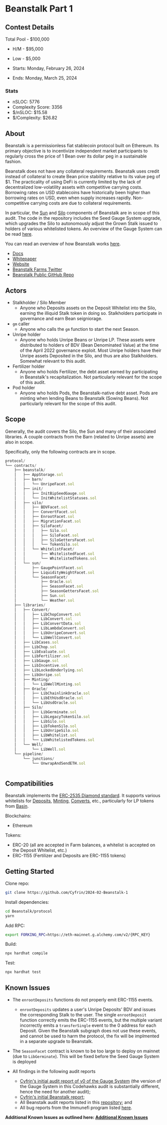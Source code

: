 # Beanstalk Part 1

[//]: # (contest-details-open)

## Contest Details

Total Pool - $100,000
- H/M - $95,000
- Low - $5,000

- Starts: Monday, February 26, 2024
- Ends: Monday, March 25, 2024

### Stats

- nSLOC: 5776
- Complexity Score: 3356
- $/nSLOC: $15.58
- $/Complexity: $26.82

## About

Beanstalk is a permissionless fiat stablecoin protocol built on Ethereum. Its primary objective is to incentivize independent market participants to regularly cross the price of 1 Bean over its dollar peg in a sustainable fashion.

Beanstalk does not have any collateral requirements. Beanstalk uses credit instead of collateral to create Bean price stability relative to its value peg of $1. The practicality of using DeFi is currently limited by the lack of decentralized low-volatility assets with competitive carrying costs. Borrowing rates on USD stablecoins have historically been higher than borrowing rates on USD, even when supply increases rapidly. Non-competitive carrying costs are due to collateral requirements.

In particular, the [Sun](https://docs.bean.money/almanac/farm/sun) and [Silo](https://docs.bean.money/almanac/farm/silo) components of Beanstalk are in scope of this audit. The code in the repository includes the Seed Gauge System upgrade, which upgrades the Silo to autonomously adjust the Grown Stalk issued to holders of various whitelisted tokens. An overview of the Gauge System can be read [here](https://github.com/BeanstalkFarms/Beanstalk/issues/726).

You can read an overview of how Beanstalk works [here](https://docs.bean.money/almanac/introduction/how-beanstalk-works).

* [Docs](https://docs.bean.money/)
* [Whitepaper](https://bean.money/beanstalk.pdf)
* [Website](https://bean.money/)
* [Beanstalk Farms Twitter](https://twitter.com/BeanstalkFarms)
* [Beanstalk Public GitHub Repo](https://github.com/BeanstalkFarms/Beanstalk)

## Actors

* Stalkholder / Silo Member
    * Anyone who Deposits assets on the Deposit Whitelist into the Silo, earning the illiquid Stalk token in doing so. Stalkholders participate in governance and earn Bean seigniorage.
* `gm` caller
    * Anyone who calls the `gm` function to start the next Season.
* Unripe holder
    * Anyone who holds Unripe Beans or Unripe LP. These assets were distributed to holders of BDV (Bean Denominated Value) at the time of the April 2022 governance exploit. Most Unripe holders have their Unripe assets Deposited in the Silo, and thus are also Stalkholders. Somewhat relevant to this audit.
* Fertilizer holder
    * Anyone who holds Fertilizer, the debt asset earned by participating in Beanstalk's recapitalization. Not particularly relevant for the scope of this audit.
* Pod holder
    * Anyone who holds Pods, the Beanstalk-native debt asset. Pods are minting when lending Beans to Beanstalk (Sowing Beans). Not particularly relevant for the scope of this audit.

[//]: # (contest-details-close)

[//]: # (scope-open)

## Scope

Generally, the audit covers the Silo, the Sun and many of their associated libraries. A couple contracts from the Barn (related to Unripe assets) are also in scope. 

Specifically, only the following contracts are in scope.

```js
protocol/
└── contracts/
    ├── beanstalk/
    │   ├── AppStorage.sol
    │   ├── barn/
    │   │   └── UnripeFacet.sol
    │   ├── init/
    │   │   ├── InitBipSeedGauge.sol
    │   │   └── InitWhitelistStatuses.sol
    │   ├── silo/
    │   │   ├── BDVFacet.sol
    │   │   ├── ConvertFacet.sol
    │   │   ├── EnrootFacet.sol
    │   │   ├── MigrationFacet.sol
    │   │   ├── SiloFacet/
    │   │   │   ├── Silo.sol
    │   │   │   ├── SiloFacet.sol
    │   │   │   ├── SiloGettersFacet.sol
    │   │   │   └── TokenSilo.sol
    │   │   └── WhitelistFacet/
    │   │       ├── WhitelistedFacet.sol
    │   │       └── WhitelistedTokens.sol
    │   └── sun/ 
    │       ├── GaugePointFacet.sol
    │       ├── LiquidityWeightFacet.sol
    │       └── SeasonFacet/
    │           ├── Oracle.sol
    │           ├── SeasonFacet.sol
    │           ├── SeasonGettersFacet.sol
    │           ├── Sun.sol
    │           └── Weather.sol
    ├── libraries/
    │   ├── Convert/ 
    │   │   ├── LibChopConvert.sol
    │   │   ├── LibConvert.sol
    │   │   ├── LibConvertData.sol
    │   │   ├── LibLambdaConvert.sol
    │   │   ├── LibUnripeConvert.sol 
    │   │   └── LibWellConvert.sol 
    │   ├── LibCases.sol
    │   ├── LibChop.sol
    │   ├── LibEvaluate.sol
    │   ├── LibFertilizer.sol
    │   ├── LibGauge.sol 
    │   ├── LibIncentive.sol 
    │   ├── LibLockedUnderlying.sol
    │   ├── LibUnripe.sol
    │   ├── Minting/ 
    │   │   └── LibWellMinting.sol
    │   ├── Oracle/ 
    │   │   ├── LibChainlinkOracle.sol
    │   │   ├── LibEthUsdOracle.sol
    │   │   └── LibUsdOracle.sol
    │   ├── Silo/
    │   │   ├── LibGerminate.sol
    │   │   ├── LibLegacyTokenSilo.sol
    │   │   ├── LibSilo.sol
    │   │   ├── LibTokenSilo.sol
    │   │   ├── LibUnripeSilo.sol
    │   │   ├── LibWhitelist.sol
    │   │   └── LibWhitelistedTokens.sol
    │   └── Well/
    │       └── LibWell.sol
    └── pipeline/
        └── junctions/
            └── UnwrapAndSendETH.sol
    
```

## Compatibilities

Beanstalk implements the [ERC-2535 Diamond standard](https://docs.bean.money/developers/overview/eip-2535-diamond). It supports various whitelists for [Deposits](https://docs.bean.money/almanac/farm/silo#deposit-whitelist), [Minting](https://docs.bean.money/almanac/farm/sun#minting-whitelist), [Converts](https://docs.bean.money/almanac/peg-maintenance/convert#convert-whitelist), etc., particularly for LP tokens from [Basin](https://basin.exchange/).

Blockchains:
* Ethereum

Tokens:
* ERC-20 (all are accepted in Farm balances, a whitelist is accepted on the Deposit Whitelist, etc.)
* ERC-1155 (Fertilizer and Deposits are ERC-1155 tokens)

[//]: # (scope-close)

[//]: # (getting-started-open)

## Getting Started

Clone repo: 

```bash
git clone https://github.com/Cyfrin/2024-02-Beanstalk-1
```
Install dependencies: 
```bash
cd Beanstalk/protocol
yarn
```
Add RPC:
```bash
export FORKING_RPC=https://eth-mainnet.g.alchemy.com/v2/{RPC_KEY}
```

Build: 
```bash
npx hardhat compile
```
Test: 
```bash
npx hardhat test
```

[//]: # (getting-started-close)

[//]: # (known-issues-open)

## Known Issues

* The `enrootDeposits` functions do not properly emit ERC-1155 events.
    * `enrootDeposits` updates a user's Unripe Deposits' BDV and issues the corresponding Stalk to the user. The single `enrootDeposit` function correctly emits the ERC-1155 events, but the multiple variant incorrectly emits a `transferSingle` event to the 0 address for each Deposit. Given the Beanstalk subgraph does not use these events, and cannot be used to harm the protocol, the fix will be implmented in a separate upgrade to Beanstalk.

* The  `SeasonFacet` contract is known to be too large to deploy on mainnet (due to `LibGerminate`). This will be fixed before the Seed Gauge System is deployed

* All findings in the following audit reports
    * [Cyfrin's initial audit report of v0 of the Gauge System](https://arweave.net/tfK_IQlxz1lABDEq4aefN9gPQaynKZKYFvFyU8seYA8) (the version of the Gauge System in this Codehawks audit is substantially different, hence the need for another audit);
    * [Cyfrin's initial Beanstalk report](https://arweave.net/JQodlB-9fil-OWfWOwYy6Q8eqWITJXtyaN5z_Anq1S0);
    * All Beanstalk audit reports listed in this [repository](https://github.com/BeanstalkFarms/Beanstalk-Audits); and
    * All bug reports from the Immunefi program listed [here](https://community.bean.money/bug-reports).

**Additional Known Issues as outlined here: [Additional Known Issues](https://github.com/Cyfrin/2024-02-Beanstalk-1/issues/1)**

[//]: # (known-issues-close)
